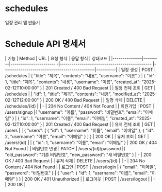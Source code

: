# schedules
일정 관리 앱 만들기

#  Schedule API 명세서

| 기능           | Method  | URL                    | 요청 형식                                                      | 응답 형식                                                                                                                  | 상태코드       |
|---------------|---------|----------------------- -|-----------------------------------------------              |-----------------------------------------------|----------|
| 일정 생성       | POST    |  /schedules            | { "title": "제목", "contents": "내용", "username": "이름" }     |  { "id": 1, "title": "제목", "contents": "내용", "username": "이름", "created_at": "2025-02-12T10:00:00" }                 | 201 Created / 400 Bad Request |
| 일정 전체 조회   | GET     |  /schedules            |                                                              | "id": 1, "title": "제목", "contents": "내용", "modified_at": "2025-02-12T12:00:00" }                                      | 200 OK / 400 Bad Request |
| 일정 삭제       | DELETE  |  /schedules/{id}       |                                                              |   -                                                                                                                      | 204 No Content / 404 Not Found |
| 회원가입        | POST    |  /users/signup         |{ "username": "이름", "password": "비밀번호", "email": "이메일" } |  { "id": 1, "username": "이름", "email": "이메일", "created_at": "2025-02-12T10:00:00" }                                   | 201 Created / 400 Bad Request | 
| 유저 전체 조회   | GET     | /users                 |                                                              |  { "users": [ { "id": 1, "username": "이름", "email": "이메일" }, { "id": 2, "username": "이름", "email": "이메일" } ] }     | 200 OK |
| 유저 조회       | GET     | /users/{id}            |                                                              |  { "id": 1, "username": "이름", "email": "이메일" }                                                                        | 200 OK / 404 Not Found |
| 비밀번호 변경    | PATCH   |  /users/{id}/password  |{ "old_password": "기존 비밀번호", "new_password": "새 비밀번호" } |  -                                                                                                                       | 200 OK / 400 Bad Request |
| 유저 삭제       | DELETE  |  /users/{id}           |                                                              | -                                                                                                                        | 204 No Content / 404 Not Found |
| 로그인         | POST    |  /users/login          | { "email": "이메일", "password": "비밀번호" }                    | { "user": { "id": 1, "username": "이름", "email": "이메일" } }                                                             | 200 OK / 401 Unauthorized |
| 로그아웃        |   POST  |  /users/logout        |                                                               | -                                                                                                                        | 200 OK |
